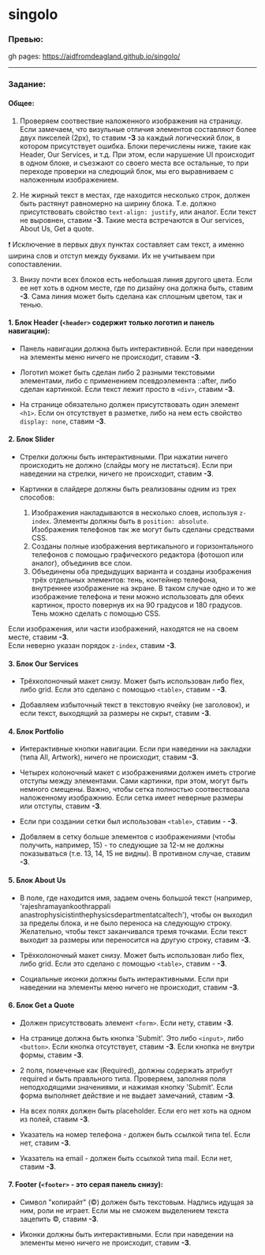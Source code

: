 # singolo


### Превью:
gh pages: https://aidfromdeagland.github.io/singolo/

---

### Задание:
#### Общее:

1. Проверяем соотвествие наложенного изображения на страницу. Если замечаем, что визульные отличия элементов составляют более двух пикселей (2px), то ставим **-3** за каждый логический блок, в котором присутствует ошибка. Блоки перечислены ниже, такие как Header, Our Services, и т.д. При этом, если нарушение UI происходит в одном блоке, и съезжают со своего места все остальные, то при переходе проверки на следющий блок, мы его выравниваем с наложенным изображением.  

2. Не жирный текст в местах, где находится несколько строк, должен быть растянут равномерно на ширину блока. Т.е. должно присутствовать свойство `text-align: justify`, или аналог. Если текст не выровнен, ставим **-3**. Такие места встречаются в Our services, About Us, Get a quote.  

❗ Исключение в первых двух пунктах составляет сам текст, а именно ширина слов и отступ между буквами. Их не учитываем при сопоставлении. 

3. Внизу почти всех блоков есть небольшая линия другого цвета. Если ее нет хоть в одном месте, где по дизайну она должна быть, ставим **-3**. Сама линия может быть сделана как сплошным цветом, так и тенью.

#### 1. Блок **Header** (`<header>` содержит только логотип и панель навигации):  

- Панель навигации должна быть интерактивной. Если при наведении на элементы меню ничего не происходит, ставим **-3**.  

- Логотип может быть сделан либо 2 разными текстовыми элементами, либо с применением псевдоэлемента ::after, либо сделан картинкой. Если текст лежит просто в `<div>`, ставим **-3**.  

- На странице обязательно должен присутствовать один элемент `<h1>`. Если он отсутствует в разметке, либо на нем есть свойство `display: none`, ставим **-3**.  

#### 2. Блок **Slider**  

- Стрелки должны быть интерактивными. При нажатии ничего происходить не должно (слайды могу не листаться). Если при наведении на стрелки, ничего не происходит, ставим **-3**.  

- Картинки в слайдере должны быть реализованы одним из трех способов:
  1. Изображения накладываются в несколько слоев, используя `z-index`. Элементы должны быть в `position: absolute`. Изображения телефонов так же могут быть сделаны средствами CSS.
  2. Созданы полные изображения вертикального и горизонтального телефонов с помощью графического редактора (фотошоп или аналог), объединив все слои.
  3. Объединены оба предыдущих варианта и созданы изображения трёх отдельных элементов: тень, контейнер телефона, внутреннее изображение на экране. В таком случае одно и то же изображение телефона и тени можно использовать для обеих картинок, просто повернув их на 90 градусов и 180 градусов. Тень можно сделать с помощью CSS.  
  
Если изображения, или части изображений, находятся не на своем месте, ставим **-3**.  
Если неверно указан порядок `z-index`, ставим **-3**.   

#### 3. Блок **Our Services**  

- Трёхколоночный макет снизу. Может быть использован либо flex, либо grid. Если это сделано с помощью `<table>`, ставим - **-3**.  

- Добавляем избыточный текст в текстовую ячейку (не заголовок), и если текст, выходящий за размеры не скрыт, ставим **-3**.  

#### 4. Блок **Portfolio**  

- Интерактивные кнопки навигации. Если при наведении на закладки (типа All, Artwork), ничего не происходит, ставим **-3**.  

- Четырех колоночный макет с изображениями должен иметь строгие отступы между элементами. Сами картинки, при этом, могут быть немного смещены. Важно, чтобы сетка полностью соотвествовала наложенному изображнию. Если сетка имеет неверные размеры или отступы, ставим **-3**.  

- Если при создании сетки был использован `<table>`, ставим - **-3**.  

- Добвляем в сетку больше элементов с изображениями (чтобы получить, например, 15) - то следующие за 12-м не должны показываться (т.е. 13, 14, 15 не видны). В противном случае, ставим **-3**.  

#### 5. Блок **About Us**  

- В поле, где находится имя, задаем очень большой текст (например, 'rajeshramayankoothrappali anastrophysicistinthephysicsdepartmentatcaltech'), чтобы он выходил за пределы блока, и не было переноса на следующую строку. Желательно, чтобы текст заканчивался тремя точками. Если текст выходит за размеры или переносится на другую строку, ставим **-3**.  

- Трёхколоночный макет снизу. Может быть использован либо flex, либо grid. Если это сделано с помощью `<table>`, ставим - **-3**.

- Социальные иконки должны быть интерактивными. Если при наведении на элементы меню ничего не происходит, ставим **-3**.  

#### 6. Блок **Get a Quote**  

- Должен присутствовать элемент `<form>`. Если нету, ставим **-3**.  

- На странице должна быть кнопка 'Submit'. Это либо `<input>`, либо `<button>`. Если кнопка отсутствует, ставим **-3**. Если кнопка не внутри формы, ставим **-3**.  

- 2 поля, помеченые как (Required), должны содержать атрибут required и быть правльного типа. Проверяем, заполняя поля неподходящими значениями, и нажимая кнопку 'Submit'. Если форма выполняет действие и не выдает замечаний, ставим **-3**.  

- На всех полях должен быть placeholder. Если его нет хоть на одном из полей, ставим **-3**.  

- Указатель на номер телефона - должен быть ссылкой типа tel. Если нет, ставим **-3**.  

- Указатель на email - должен быть ссылкой типа mail. Если нет, ставим **-3**.  

#### 7. **Footer** (`<footer>` - это серая панель снизу):

- Символ "копирайт" (©) должен быть текстовым. Надпись идущая за ним, роли не играет. Если мы не сможем выделением текста зацепить ©, ставим **-3**.  

- Иконки должны быть интерактивными. Если при наведении на элементы меню ничего не происходит, ставим **-3**.  





